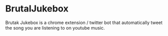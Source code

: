 # BrutalJukebox

Brutak Jukebox is a chrome extension / twitter bot that automatically tweet the song you are listening to on youtube music.
